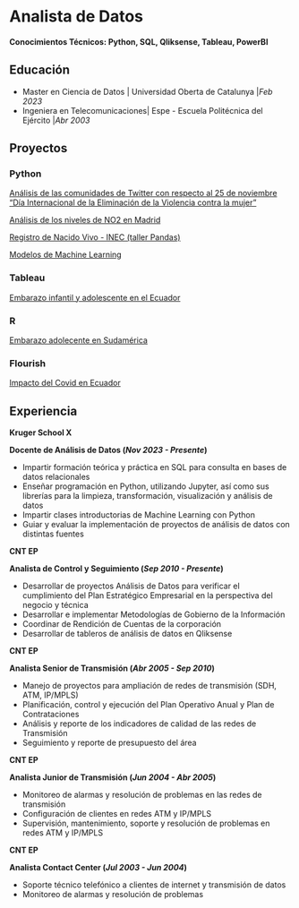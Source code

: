 # Analista de Datos

#### Conocimientos Técnicos: Python, SQL, Qliksense, Tableau, PowerBI

## Educación
- Master en Ciencia de Datos     | Universidad Oberta de Catalunya  |_Feb 2023_								       		
- Ingeniera en Telecomunicaciones| Espe - Escuela Politécnica del Ejército  |_Abr 2003_	 		        		

## Proyectos
### Python
[Análisis de las comunidades de Twitter con respecto al 25 de noviembre “Día Internacional de la Eliminación de la Violencia contra la mujer” ](https://openaccess.uoc.edu/handle/10609/148755)

[Análisis de los niveles de NO2 en Madrid
](https://www.youtube.com/live/6Gz9yxC5o6A?si=nHjZMl1waa1q7fps )

[Registro de Nacido Vivo - INEC (taller Pandas)](https://github.com/aemartineze/taller_pandas)

[Modelos de Machine Learning](https://github.com/aemartineze/taller_pandas)

### Tableau
[Embarazo infantil y adolescente en el Ecuador
](https://public.tableau.com/app/profile/andrea.martinez6335/viz/EmbarazoinfantilyadolescenteenelEcuador/Nacional2)

### R
[Embarazo adolecente en Sudamérica](https://aemartineze.github.io/cartograma/)

### Flourish
[Impacto del Covid en Ecuador](https://public.flourish.studio/story/1550365/)

## Experiencia
**Kruger School X**

**Docente de Análisis de Datos (_Nov 2023 - Presente_)**
-	Impartir formación teórica y práctica en SQL para consulta en bases de datos relacionales
-	Enseñar programación en Python, utilizando Jupyter, así como sus librerías para la limpieza, transformación, visualización y análisis de datos
-	Impartir clases introductorias de Machine Learning con Python
-	Guiar y evaluar la implementación de proyectos de análisis de datos con distintas fuentes

**CNT EP**

**Analista de Control y Seguimiento (_Sep 2010 - Presente_)**
- Desarrollar de proyectos Análisis de Datos para verificar el cumplimiento del Plan Estratégico Empresarial en la perspectiva del negocio y técnica
-	Desarrollar e implementar Metodologías de Gobierno de la Información
-	Coordinar de Rendición de Cuentas de la corporación
-	Desarrollar de tableros de análisis de datos en Qliksense 

**CNT EP**

**Analista Senior de Transmisión (_Abr 2005 - Sep 2010_)**
-  Manejo de proyectos para ampliación de redes de transmisión (SDH, ATM, IP/MPLS)
-  Planificación, control y  ejecución del Plan Operativo Anual y Plan de Contrataciones
-  Análisis y reporte de los indicadores de calidad de las redes de Transmisión
-  Seguimiento y reporte de presupuesto del área

**CNT EP**

**Analista Junior de Transmisión (_Jun 2004 - Abr 2005_)**
-  Monitoreo de alarmas y resolución de problemas en las redes de transmisión
-  Configuración de clientes en redes ATM y IP/MPLS
-  Supervisión, mantenimiento, soporte y resolución de problemas en redes ATM y IP/MPLS 

**CNT EP**

**Analista Contact Center (_Jul 2003 - Jun 2004_)**
- Soporte técnico telefónico a clientes de internet y transmisión de datos
- Monitoreo de alarmas y resolución de problemas
  





